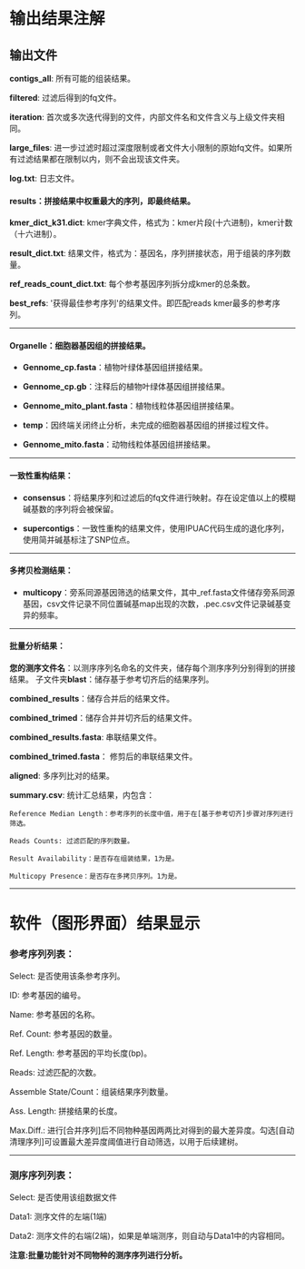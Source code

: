 
# 输出结果注解


## 输出文件


**contigs_all**: 所有可能的组装结果。

**filtered**: 过滤后得到的fq文件。

**iteration**: 首次或多次迭代得到的文件，内部文件名和文件含义与上级文件夹相同。

**large_files**: 进一步过滤时超过深度限制或者文件大小限制的原始fq文件。如果所有过滤结果都在限制以内，则不会出现该文件夹。

**log.txt**: 日志文件。

#### **results：拼接结果中权重最大的序列，即最终结果。**

**kmer_dict_k31.dict**: kmer字典文件，格式为：kmer片段(十六进制)，kmer计数（十六进制）。

**result_dict.txt**: 结果文件，格式为：基因名，序列拼接状态，用于组装的序列数量。

**ref_reads_count_dict.txt**: 每个参考基因序列拆分成kmer的总条数。


**best_refs**: '获得最佳参考序列'的结果文件。即匹配reads kmer最多的参考序列。

---
#### Organelle：细胞器基因组的拼接结果。


* **Gennome_cp.fasta**：植物叶绿体基因组拼接结果。

* **Gennome_cp.gb**：注释后的植物叶绿体基因组拼接结果。

* **Gennome_mito_plant.fasta**：植物线粒体基因组拼接结果。


* **temp**：因终端关闭终止分析，未完成的细胞器基因组的拼接过程文件。

* **Gennome_mito.fasta**：动物线粒体基因组拼接结果。

---

#### 一致性重构结果：



* **consensus**：将结果序列和过滤后的fq文件进行映射。存在设定值以上的模糊碱基数的序列将会被保留。

* **supercontigs**：一致性重构的结果文件，使用IPUAC代码生成的退化序列，使用简并碱基标注了SNP位点。

---

#### 多拷贝检测结果：



* **multicopy**：旁系同源基因筛选的结果文件，其中_ref.fasta文件储存旁系同源基因，csv文件记录不同位置碱基map出现的次数，.pec.csv文件记录碱基变异的频率。



---

#### 批量分析结果：




**您的测序文件名**：以测序序列名命名的文件夹，储存每个测序序列分别得到的拼接结果。
    子文件夹**blast**：储存基于参考切齐后的结果序列。

**combined_results**：储存合并后的结果文件。

**combined_trimed**：储存合并并切齐后的结果文件。

**combined_results.fasta**: 串联结果文件。

**combined_trimed.fasta**： 修剪后的串联结果文件。


**aligned**: 多序列比对的结果。

**summary.csv**: 统计汇总结果，内包含：


    Reference Median Length：参考序列的长度中值，用于在[基于参考切齐]步骤对序列进行筛选。
    
    Reads Counts: 过滤匹配的序列数量。

    Result Availability：是否存在组装结果，1为是。

    Multicopy Presence：是否存在多拷贝序列。1为是。



 ---

# 软件（图形界面）结果显示

### 参考序列列表：

Select: 是否使用该条参考序列。

ID: 参考基因的编号。

Name: 参考基因的名称。

Ref. Count: 参考基因的数量。

Ref. Length: 参考基因的平均长度(bp)。

Reads: 过滤匹配的次数。

Assemble State/Count：组装结果序列数量。

Ass. Length: 拼接结果的长度。

Max.Diff.: 进行[合并序列]后不同物种基因两两比对得到的最大差异度。勾选[自动清理序列]可设置最大差异度阈值进行自动筛选，以用于后续建树。

---

### 测序序列列表：

Select: 是否使用该组数据文件

Data1: 测序文件的左端(1端)

Data2: 测序文件的右端(2端)，如果是单端测序，则自动与Data1中的内容相同。

**注意:批量功能针对不同物种的测序序列进行分析。**